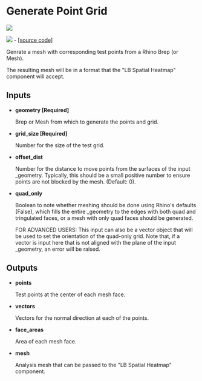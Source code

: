 # Generate Point Grid

![](<../../.gitbook/assets/Generate\_Point\_Grid (2).png>)

![](../../images/icons/Generate\_Point\_Grid.png) - [\[source code\]](https://github.com/ladybug-tools/ladybug-grasshopper/blob/master/ladybug\_grasshopper/src/LB%20Generate%20Point%20Grid.py)

Genrate a mesh with corresponding test points from a Rhino Brep (or Mesh).

The resulting mesh will be in a format that the "LB Spatial Heatmap" component will accept.

## Inputs

*   **geometry \[Required]**

    Brep or Mesh from which to generate the points and grid.&#x20;
*   **grid\_size \[Required]**

    Number for the size of the test grid.&#x20;
*   **offset\_dist**

    Number for the distance to move points from the surfaces of the input \_geometry.  Typically, this should be a small positive number to ensure points are not blocked by the mesh. (Default: 0).&#x20;
*   **quad\_only**

    Boolean to note whether meshing should be done using Rhino's defaults (False), which fills the entire \_geometry to the edges with both quad and tringulated faces, or a mesh with only quad faces should be generated.&#x20;

    FOR ADVANCED USERS: This input can also be a vector object that will be used to set the orientation of the quad-only grid. Note that, if a vector is input here that is not aligned with the plane of the input \_geometry, an error will be raised.&#x20;

## Outputs

*   **points**

    Test points at the center of each mesh face.&#x20;
*   **vectors**

    Vectors for the normal direction at each of the points.&#x20;
*   **face\_areas**

    Area of each mesh face.&#x20;
*   **mesh**

    Analysis mesh that can be passed to the "LB Spatial Heatmap" component.&#x20;
